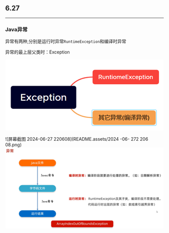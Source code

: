 ## 6.27

---



### Java异常



异常有两种,分别是运行时异常`RuntimeException`和编译时异常

 异常的最上层父类时：Exception

![1](README.assets/1.png)

![屏幕截图 2024-06-27 220608](README.assets/2024  -06-   272   206   08.png)![2](README.assets/2.png)
